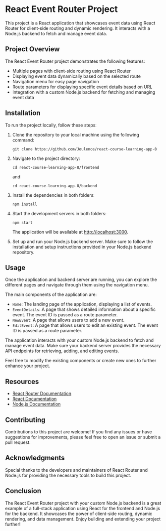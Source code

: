 # React Event Router Project

This project is a React application that showcases event data using React Router for client-side routing and dynamic rendering. It interacts with a Node.js backend to fetch and manage event data.

## Project Overview

The React Event Router project demonstrates the following features:

- Multiple pages with client-side routing using React Router
- Displaying event data dynamically based on the selected route
- Navigation menu for easy page navigation
- Route parameters for displaying specific event details based on URL
- Integration with a custom Node.js backend for fetching and managing event data

## Installation

To run the project locally, follow these steps:

1. Clone the repository to your local machine using the following command:

   ```
   git clone https://github.com/Joulence/react-course-learning-app-8
   ```

2. Navigate to the project directory:

   ```
   cd react-course-learning-app-8/frontend
   ```
   and
   ```
   cd react-course-learning-app-8/backend
   ```

3. Install the dependencies in both folders:

   ```
   npm install
   ```

4. Start the development servers in both folders:

   ```
   npm start
   ```

   The application will be available at [http://localhost:3000](http://localhost:3000).

5. Set up and run your Node.js backend server. Make sure to follow the installation and setup instructions provided in your Node.js backend repository.

## Usage

Once the application and backend server are running, you can explore the different pages and navigate through them using the navigation menu.

The main components of the application are:

- `Home`: The landing page of the application, displaying a list of events.
- `EventDetails`: A page that shows detailed information about a specific event. The event ID is passed as a route parameter.
- `NewEvent`: A page that allows users to add a new event.
- `EditEvent`: A page that allows users to edit an existing event. The event ID is passed as a route parameter.

The application interacts with your custom Node.js backend to fetch and manage event data. Make sure your backend server provides the necessary API endpoints for retrieving, adding, and editing events.

Feel free to modify the existing components or create new ones to further enhance your project.

## Resources

- [React Router Documentation](https://reactrouter.com/)
- [React Documentation](https://reactjs.org/)
- [Node.js Documentation](https://nodejs.org/en/docs/)

## Contributing

Contributions to this project are welcome! If you find any issues or have suggestions for improvements, please feel free to open an issue or submit a pull request.

## Acknowledgments

Special thanks to the developers and maintainers of React Router and Node.js for providing the necessary tools to build this project.

## Conclusion

The React Event Router project with your custom Node.js backend is a great example of a full-stack application using React for the frontend and Node.js for the backend. It showcases the power of client-side routing, dynamic rendering, and data management. Enjoy building and extending your project further!
